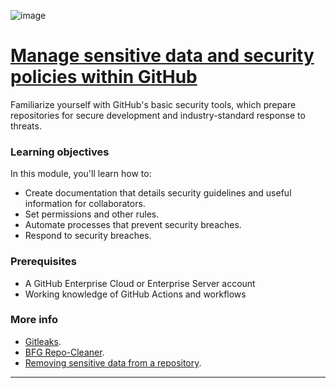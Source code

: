 ![image](https://github.com/AndreCoutinhom/github_administration_study_path/assets/91290799/b16a7761-5765-4cba-a828-c091a2cf3ef3)

# [Manage sensitive data and security policies within GitHub](https://learn.microsoft.com/en-us/training/modules/manage-sensitive-data-security-policies/?ns-enrollment-type=Collection&ns-enrollment-id=mom7u1gzjdxw03)

Familiarize yourself with GitHub's basic security tools, which prepare repositories for secure development and industry-standard response to threats.

### Learning objectives

In this module, you'll learn how to:

* Create documentation that details security guidelines and useful information for collaborators.
* Set permissions and other rules.
* Automate processes that prevent security breaches.
* Respond to security breaches.

### Prerequisites

* A GitHub Enterprise Cloud or Enterprise Server account
* Working knowledge of GitHub Actions and workflows

### More info

* [Gitleaks](https://github.com/gitleaks/gitleaks).
* [BFG Repo-Cleaner](https://github.com/rtyley/bfg-repo-cleaner).
* [Removing sensitive data from a repository](https://docs.github.com/en/github/authenticating-to-github/keeping-your-account-and-data-secure/removing-sensitive-data-from-a-repository).

---
